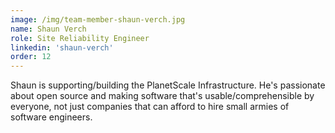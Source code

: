 ```yaml
---
image: /img/team-member-shaun-verch.jpg
name: Shaun Verch 
role: Site Reliability Engineer 
linkedin: 'shaun-verch'
order: 12 
---
```


Shaun is supporting/building the PlanetScale Infrastructure. He's passionate about open source and making software that's usable/comprehensible by everyone, not just companies that can afford to hire small armies of software engineers.
